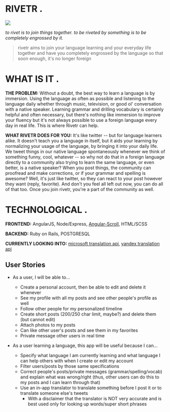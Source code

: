 # RIVETR .

<a href="http://rivetr.herokuapp.com"><img src="https://puu.sh/w2lIA/73b129853a.png"></a>

*to rivet is to join things together. to be riveted by something is to be completely engrossed by it.*

<blockquote>rivetr aims to join your language learning and your everyday life together and have you completely engrossed by the language so that soon enough, it's no longer foreign</blockquote>

# WHAT IS IT .

**THE PROBLEM:** Without a doubt, the best way to learn a language is by immersion. Using the language as often as possible and listening to the language daily whether through music, television, or good ol' conversation with a native speaker. Learning grammar and drilling vocabulary is certainly helpful and often necessary, but there's nothing like immersion to improve your fluency but it's not always possible to use a foreign language every day in real life. This is where Rivetr can help.

**WHAT RIVETR DOES FOR YOU:** It's like twitter -- but for language learners alike. It doesn't teach you a language in itself, but it aids your learning by normalizing your usage of the language, by bringing it into your daily life. We tweet things in our native language spontaneously whenever we think of something funny, cool, whatever -- so why not do that in a foreign language directly to a community also trying to learn the same language, or even better, is a native speaker? When you post things, the community can proofread and make corrections, or if your grammar and spelling is awesome? Well, it's just like twitter, so they can react to your post however they want (reply, favorite). And don't you feel all left out now, you can do all of that too. Once you join rivetr, you're a part of the community as well.

# TECHNOLOGICAL .

**FRONTEND:** AngularJS, Node/Express, <a href="https://github.com/oblador/angular-scroll">Angular-Scroll</a>, HTML/SCSS

**BACKEND:** Ruby on Rails, POSTGRESQL

**CURRENTLY LOOKING INTO:** <a href="https://www.microsoft.com/en-us/translator/getstarted.aspx">microsoft translation api</a>, <a href="https://tech.yandex.com/translate/">yandex translation api</a>

## User Stories

- As a user, I will be able to...

  - Create a personal account, then be able to edit and delete it whenever
  - See my profile with all my posts and see other people's profile as well
  - Follow other people for my personalized timeline  
  - Create short posts (200/250 char limit, maybe?) and delete them (but cannot edit)
  - Attach photos to my posts
  - Can like other user's posts and see them in my favorites
  - Private message other users in real time

- As a user learning a language, this app will be useful because I can...

  - Specify what language I am currently learning and what language I can help others with when I create or edit my account
  - Filter users/posts by those same specifications
  - Correct people's posts/private messages (grammar/spelling/vocab) and explain what was wrong/right (thus, other users can do this to my posts and I can learn through that)
  - Use an in-app translator to translate something before I post it or to translate someone else's tweets
    - With a disclaimer that the translator is NOT very accurate and is best used only for looking up words/super short phrases
